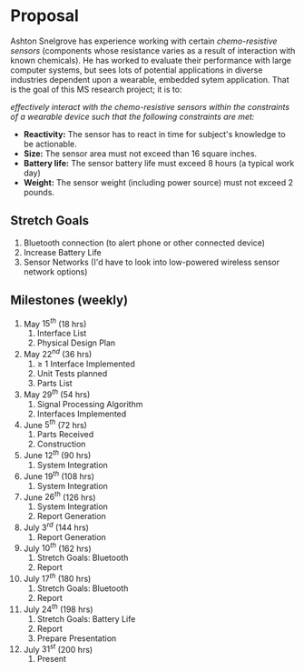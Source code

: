 # Proposal

Ashton Snelgrove has experience working with certain _chemo-resistive sensors_ (components whose resistance varies as a result of interaction with known chemicals). He has worked to evaluate their performance with large computer systems, but sees lots of potential applications in diverse industries dependent upon a wearable, embedded sytem application. That is the goal of this MS research project; it is to:

_effectively interact with the chemo-resistive sensors within the constraints of a wearable device such that the following constraints are met:_

- **Reactivity:** The sensor has to react in time for subject's knowledge to be actionable.
- **Size:** The sensor area must not exceed than 16 square inches.
- **Battery life:** The sensor battery life must exceed 8 hours (a typical work day)
- **Weight:** The sensor weight (including power source) must not exceed 2 pounds.

## Stretch Goals

1. Bluetooth connection (to alert phone or other connected device)
2. Increase Battery Life
3. Sensor Networks (I'd have to look into low-powered wireless sensor network options)

## Milestones (weekly)

1. May $15^{th}$ (18 hrs)
   1. Interface List
   2. Physical Design Plan
2. May $22^{nd}$ (36 hrs)
   1. $\geq$ 1 Interface Implemented
   2. Unit Tests planned
   3. Parts List
3. May $29^{th}$ (54 hrs)
   1. Signal Processing Algorithm
   2. Interfaces Implemented
4. June $5^{th}$ (72 hrs)
   1. Parts Received
   2. Construction
5. June $12^{th}$ (90 hrs)
   1. System Integration
6. June $19^{th}$ (108 hrs)
   1. System Integration
7. June $26^{th}$ (126 hrs)
   1. System Integration
   2. Report Generation
8. July $3^{rd}$  (144 hrs)
   1. Report Generation
9. July $10^{th}$ (162 hrs)
    1. Stretch Goals: Bluetooth
    2. Report
10. July $17^{th}$ (180 hrs)
    1. Stretch Goals: Bluetooth
    2. Report
11. July $24^{th}$ (198 hrs)
    1. Stretch Goals: Battery Life
    2. Report
    3. Prepare Presentation
12. July $31^{st}$ (200 hrs)
    1. Present
